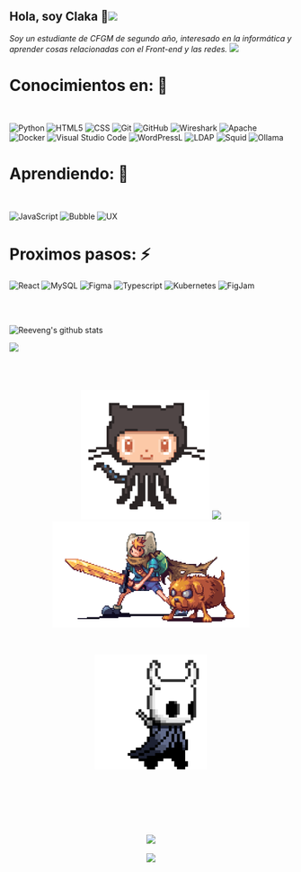 
## Hola, soy Claka 👋<img src="https://media.giphy.com/media/mGcNjsfWAjY5AEZNw6/giphy.gif" width="50">

*Soy un estudiante de CFGM de segundo año, interesado en la informática y aprender cosas relacionadas con el Front-end y las redes.*
<img src="https://media.giphy.com/media/WUlplcMpOCEmTGBtBW/giphy.gif" width="30">

<h1>Conocimientos en: 🔭</h1><br>

![Python](https://img.shields.io/badge/-Python-333333?style=flat&logo=python)
![HTML5](https://img.shields.io/badge/-HTML5-333333?style=flat&logo=HTML5)
![CSS](https://img.shields.io/badge/-CSS-333333?style=flat&logo=CSS3&logoColor=1572B6)
![Git](https://img.shields.io/badge/-Git-333333?style=flat&logo=git)
![GitHub](https://img.shields.io/badge/-GitHub-333333?style=flat&logo=github)
![Wireshark](https://img.shields.io/badge/-Ubuntu-333333?style=flat&logo=ubuntu)
![Apache](https://img.shields.io/badge/-Apache-333333?style=flat&logo=apache)
![Docker](https://img.shields.io/badge/-Docker-333333?style=flat&logo=docker)
![Visual Studio Code](https://img.shields.io/badge/Visual%20Studio%20Code-%23333333?style=flat&logo=visualstudiocode&logoColor=white)
![WordPressL](https://img.shields.io/badge/-WordPress-333333?style=flat&logo=wordpress)
![LDAP](https://img.shields.io/badge/-LDAP-333333?style=flat&logo=ldap)
![Squid](https://img.shields.io/badge/-Squid-333333?style=flat&logo=squid)
![Ollama](https://img.shields.io/badge/-Ollama-333333?style=flat&logo=ollama)


<h1>Aprendiendo: 🤔</h1><br>

![JavaScript](https://img.shields.io/badge/-JavaScript-333333?style=flat&logo=javascript)
![Bubble](https://img.shields.io/badge/-Bubble-333333?style=flat&logo=bubble)
![UX](https://img.shields.io/badge/-UX-333333?style=flat&logo=ux)

<h1>Proximos pasos: ⚡</h1>

![React](https://img.shields.io/badge/-React-333333?style=flat&logo=react)
![MySQL](https://img.shields.io/badge/-MySQL-333333?style=flat&logo=mysql)
![Figma](https://img.shields.io/badge/-Figma-333333?style=flat&logo=figma)
![Typescript](https://img.shields.io/badge/-TypeScript-333333?style=flat&logo=typescript)
![Kubernetes](https://img.shields.io/badge/-Kubernetes-333333?style=flat&logo=kubernetes)
![FigJam](https://img.shields.io/badge/-FigJam-333333?style=flat&logo=figjam)

<br><br>

![Reeveng's github stats](https://github-readme-stats.vercel.app/api?username=Clakatakito&show_icons=true&title_color=f69673&icon_color=79ff97&text_color=9f9f9f&bg_color=151515)<br>

<img src="https://github-readme-stats.vercel.app/api/top-langs/?username=Clakatakito&layout=compact" />
<br><br><br><br>

 <p align="center">
  <img src="https://raw.githubusercontent.com/iCharlesZ/FigureBed/master/img/octocat.gif" width="230">
  <img src="https://github.com/anathayna/anathayna/blob/master/assets/pusheencode.gif"/>
  <img src="https://github.com/selimdoyranli/selimdoyranli/blob/master/preview.gif" width="350" />
</p><br>
<p align="center">
  <img src="https://raw.githubusercontent.com/TanZng/TanZng/master/assets/hollor_knight3.gif" width="200"/>
</p>
<br><br><br><br><br>
<p align="center">
  <img src="horizon-forbbiden-west.gif" width="1600"/>
</p>

<p align="center">
 <img src="https://raw.githubusercontent.com/omidnikrah/omidnikrah/master/activity-profile.png"> 
</p>



